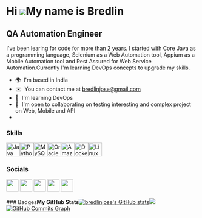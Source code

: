 Hi ![](https://user-images.githubusercontent.com/18350557/176309783-0785949b-9127-417c-8b55-ab5a4333674e.gif)My name is Bredlin
===============================================================================================================================

QA Automation Engineer
----------------------

I've been learing for code for more than 2 years. I started with Core Java as a programming language, Selenium as a Web Automation tool, Appium as a Mobile Automation tool and Rest Assured for Web Service Automation.Currently I'm learning DevOps concepts to upgrade my skills.

*   🌍  I'm based in India
*   ✉️  You can contact me at [bredlinjose@gmail.com](mailto:bredlinjose@gmail.com)
*   🧠  I'm learning DevOps
*   🤝  I'm open to collaborating on testing interesting and complex project on Web, Mobile and API
*
### Skills 
<p align="left">
      <a href="https://www.oracle.com/java/" target="_blank" rel="noreferrer"><img src="https://raw.githubusercontent.com/danielcranney/readme-generator/main/public/icons/skills/java-colored.svg" width="36" height="36" alt="Java" /></a><a href="https://www.python.org/" target="_blank" rel="noreferrer"><img src="https://raw.githubusercontent.com/danielcranney/readme-generator/main/public/icons/skills/python-colored.svg" width="36" height="36" alt="Python" /></a><a href="https://www.mysql.com/" target="_blank" rel="noreferrer"><img src="https://raw.githubusercontent.com/danielcranney/readme-generator/main/public/icons/skills/mysql-colored.svg" width="36" height="36" alt="MySQL" /></a><a href="https://www.oracle.com/uk/index.html" target="_blank" rel="noreferrer"><img src="https://raw.githubusercontent.com/danielcranney/readme-generator/main/public/icons/skills/oracle-colored.svg" width="36" height="36" alt="Oracle" /></a><a href="https://aws.amazon.com" target="_blank" rel="noreferrer"><img src="https://raw.githubusercontent.com/danielcranney/readme-generator/main/public/icons/skills/aws-colored-dark.svg" width="36" height="36" alt="Amazon Web Services" /></a><a href="https://www.docker.com/" target="_blank" rel="noreferrer"><img src="https://raw.githubusercontent.com/danielcranney/readme-generator/main/public/icons/skills/docker-colored.svg" width="36" height="36" alt="Docker" /></a><a href="https://www.linux.org" target="_blank" rel="noreferrer"><img src="https://raw.githubusercontent.com/danielcranney/readme-generator/main/public/icons/skills/linux-colored.svg" width="36" height="36" alt="Linux" /></a>
</p>
                    
### Socials
<p align="left">
      <a href="https://www.github.com/bredlinjose" target="_blank" rel="noreferrer">
            <picture>
                  <source media="(prefers-color-scheme: dark)" srcset="https://raw.githubusercontent.com/danielcranney/readme-generator/main/public/icons/socials/github-dark.svg" />
                  <source media="(prefers-color-scheme: light)" srcset="https://raw.githubusercontent.com/danielcranney/readme-generator/main/public/icons/socials/github.svg" />
                  <img src="https://raw.githubusercontent.com/danielcranney/readme-generator/main/public/icons/socials/github.svg" width="32" height="32" />
            </picture>
      </a>
      <a href="http://www.instagram.com/bredlin_jose" target="_blank" rel="noreferrer">
            <picture>
                  <source media="(prefers-color-scheme: dark)" srcset="undefined" />
                  <source media="(prefers-color-scheme: light)" srcset="https://raw.githubusercontent.com/danielcranney/readme-generator/main/public/icons/socials/instagram.svg" />
                  <img src="https://raw.githubusercontent.com/danielcranney/readme-generator/main/public/icons/socials/instagram.svg" width="32" height="32" />
            </picture>
       </a>
      <a href="https://www.linkedin.com/in/bredlinjose" target="_blank" rel="noreferrer">
                  <picture>
                    <source media="(prefers-color-scheme: dark)" srcset="https://raw.githubusercontent.com/danielcranney/readme-generator/main/public/icons/socials/linkedin-dark.svg" />
                    <source media="(prefers-color-scheme: light)" srcset="https://raw.githubusercontent.com/danielcranney/readme-generator/main/public/icons/socials/linkedin.svg" />
                    <img src="https://raw.githubusercontent.com/danielcranney/readme-generator/main/public/icons/socials/linkedin.svg" width="32" height="32" />
                  </picture>
             </a>
             <a href="https://www.x.com/bredlin_jose" target="_blank" rel="noreferrer">
                  <picture>
                    <source media="(prefers-color-scheme: dark)" srcset="https://raw.githubusercontent.com/danielcranney/readme-generator/main/public/icons/socials/twitter-dark.svg" />
                    <source media="(prefers-color-scheme: light)" srcset="https://raw.githubusercontent.com/danielcranney/readme-generator/main/public/icons/socials/twitter.svg" />
                    <img src="https://raw.githubusercontent.com/danielcranney/readme-generator/main/public/icons/socials/twitter.svg" width="32" height="32" />
                  </picture>
            </a>
             <a href="https://www.threads.net/@bredlin_jose" target="_blank" rel="noreferrer">
                  <picture>
                    <source media="(prefers-color-scheme: dark)" srcset="https://raw.githubusercontent.com/danielcranney/readme-generator/main/public/icons/socials/threads-dark.svg" />
                    <source media="(prefers-color-scheme: light)" srcset="https://raw.githubusercontent.com/danielcranney/readme-generator/main/public/icons/socials/threads.svg" />
                    <img src="https://raw.githubusercontent.com/danielcranney/readme-generator/main/public/icons/socials/threads.svg" width="32" height="32" />
                  </picture>
            </a></p>### Badges<b>My GitHub Stats</b><a
                      href="http://www.github.com/bredlinjose"><img src="https://github-readme-stats.vercel.app/api?username=bredlinjose&show_icons=true&hide=&count_private=true&title_color=0891b2&text_color=ffffff&icon_color=0891b2&bg_color=1c1917&hide_border=true&show_icons=true" alt="bredlinjose's GitHub stats" /></a><a
                      href="http://www.github.com/bredlinjose"><img
                  src="https://github-readme-streak-stats.herokuapp.com/?user=bredlinjose&stroke=ffffff&background=1c1917&ring=0891b2&fire=0891b2&currStreakNum=ffffff&currStreakLabel=0891b2&sideNums=ffffff&sideLabels=ffffff&dates=ffffff&hide_border=true" /></a><a
                      href="http://www.github.com/bredlinjose"><img src="https://github-readme-activity-graph.cyclic.app/graph?username=bredlinjose&bg_color=1c1917&color=ffffff&line=0891b2&point=ffffff&area_color=1c1917&area=true&hide_border=true&custom_title=GitHub%20Commits%20Graph" alt="GitHub Commits Graph" /></a>
